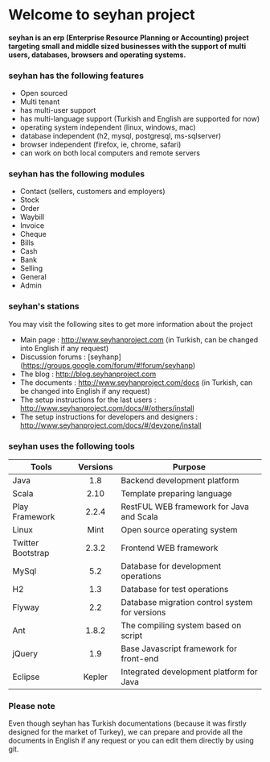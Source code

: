 # Welcome to seyhan project

#### seyhan is an erp (Enterprise Resource Planning or Accounting) project targeting small and middle sized businesses with the support of multi users, databases, browsers and operating systems.

### seyhan has the following features
* Open sourced
* Multi tenant
* has multi-user support 
* has multi-language support (Turkish and English are supported for now)
* operating system independent (linux, windows, mac)
* database independent (h2, mysql, postgresql, ms-sqlserver)
* browser independent (firefox, ie, chrome, safari)
* can work on both local computers and remote servers

### seyhan has the following modules
* Contact (sellers, customers and employers)
* Stock
* Order
* Waybill
* Invoice
* Cheque
* Bills
* Cash
* Bank
* Selling
* General
* Admin

### seyhan's stations
You may visit the following sites to get more information about the project
* Main page : http://www.seyhanproject.com (in Turkish, can be changed into English if any request)
* Discussion forums : [seyhanp] (https://groups.google.com/forum/#!forum/seyhanp)
* The blog : http://blog.seyhanproject.com
* The documents : http://www.seyhanproject.com/docs (in Turkish, can be changed into English if any request)
* The setup instructions for the last users : http://www.seyhanproject.com/docs/#/others/install
* The setup instructions for developers and designers : http://www.seyhanproject.com/docs/#/devzone/install

### seyhan uses the following tools

| Tools             | Versions | Purpose                                        |
|-------------------|:--------:|------------------------------------------------|
| Java              |   1.8    | Backend development platform                   |
| Scala             |   2.10   | Template preparing language                    |
| Play Framework    |  2.2.4   | RestFUL WEB framework for Java and Scala       |
| Linux             |   Mint   | Open source operating system                   |
| Twitter Bootstrap |  2.3.2   | Frontend WEB framework                         |
| MySql             |   5.2    | Database for development operations            |
| H2                |   1.3    | Database for test operations                   |
| Flyway            |   2.2    | Database migration control system for versions |
| Ant               |  1.8.2   | The compiling system based on script           |
| jQuery            |   1.9    | Base Javascript framework for front-end        |
| Eclipse           |  Kepler  | Integrated development platform for Java       |

### Please note
Even though seyhan has Turkish documentations (because it was firstly designed for the market of Turkey), we can prepare and provide all the documents in English if any request or you can edit them directly by using git.
